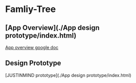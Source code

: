 # Famliy-Tree

## [App Overview](./App design prototype/index.html)

[App overview google doc](https://docs.google.com/document/d/1YoZtlbw-A3m3nJ0dHQaSwPESYHQ7FWfYHzUs6CHGT84/edit?usp=sharing)

## Design Prototype

[JUSTINMIND prototype](./App design prototype/index.html)
